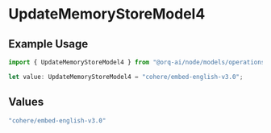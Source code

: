 # UpdateMemoryStoreModel4

## Example Usage

```typescript
import { UpdateMemoryStoreModel4 } from "@orq-ai/node/models/operations";

let value: UpdateMemoryStoreModel4 = "cohere/embed-english-v3.0";
```

## Values

```typescript
"cohere/embed-english-v3.0"
```